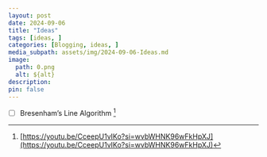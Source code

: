 ```yaml
---
layout: post
date: 2024-09-06
title: "Ideas"
tags: [ideas, ]
categories: [Blogging, ideas, ]
media_subpath: assets/img/2024-09-06-Ideas.md
image:
  path: 0.png
  alt: ${alt}
description:  
pin: false
---
```


- [ ] Bresenham’s Line Algorithm [^link1]

[^link1]: [https://youtu.be/CceepU1vIKo?si=wvbWHNK96wFkHpXJ](https://youtu.be/CceepU1vIKo?si=wvbWHNK96wFkHpXJ)

